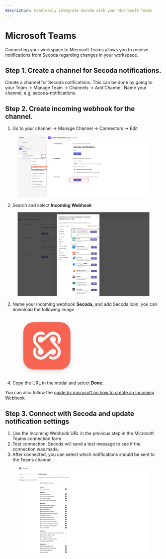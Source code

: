 ```yaml
---
description: Seamlessly integrate Secoda with your Microsoft Teams
---
```


# Microsoft Teams

Connecting your workspace to Microsoft Teams allows you to receive notifications from Secoda regarding changes in your workspace.&#x20;

## Step 1. Create a channel for Secoda notifications.

Create a channel for Secoda notifications. This can be done by going to your Team -> Manage Team -> Channels -> Add Channel. Name your channel, e.g, secoda-notifications.&#x20;

## Step 2. Create incoming webhook for the channel.

1. Go to your channel -> Manage Channel -> Connectors -> Edit

<figure><img src="../../.gitbook/assets/image (15).png" alt=""><figcaption></figcaption></figure>

2. Search and select **Incoming Webhook**

<figure><img src="../../.gitbook/assets/image (18).png" alt=""><figcaption></figcaption></figure>

2. Name your incoming webhook **Secoda,** and add Secoda icon, you can download the following image

<figure><img src="../../.gitbook/assets/secoda-app-icon.png" alt="" width="188"><figcaption></figcaption></figure>

4. Copy the URL in the modal and select **Done.**

You can also follow the [guide by microsoft on how to create an Incoming Webhook](https://learn.microsoft.com/en-us/microsoftteams/platform/webhooks-and-connectors/how-to/add-incoming-webhook).

## Step 3. Connect with Secoda and update notification settings

1. Use the Incoming Webhook URL in the previous step in the Microsoft Teams connection form.
2. Test connection. Secoda will send a test message to see if the connection was made.
3. After connected, you can select which notifications should be sent to the Teams channel.

<figure><img src="../../.gitbook/assets/image (17).png" alt=""><figcaption></figcaption></figure>
